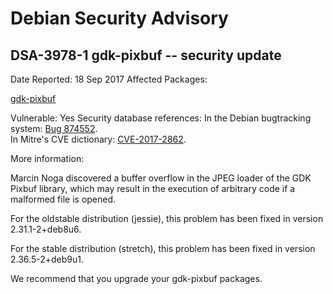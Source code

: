 
Debian Security Advisory
========================


DSA-3978-1 gdk-pixbuf -- security update
----------------------------------------



Date Reported:
18 Sep 2017
Affected Packages:

[gdk-pixbuf](https://packages.debian.org/src:gdk-pixbuf)

Vulnerable:
Yes
Security database references:
In the Debian bugtracking system: [Bug 874552](https://bugs.debian.org/cgi-bin/bugreport.cgi?bug=874552).  
In Mitre's CVE dictionary: [CVE-2017-2862](https://security-tracker.debian.org/tracker/CVE-2017-2862).  

More information:

Marcin Noga discovered a buffer overflow in the JPEG loader of the GDK
Pixbuf library, which may result in the execution of arbitrary code if
a malformed file is opened.


For the oldstable distribution (jessie), this problem has been fixed
in version 2.31.1-2+deb8u6.


For the stable distribution (stretch), this problem has been fixed in
version 2.36.5-2+deb9u1.


We recommend that you upgrade your gdk-pixbuf packages.






